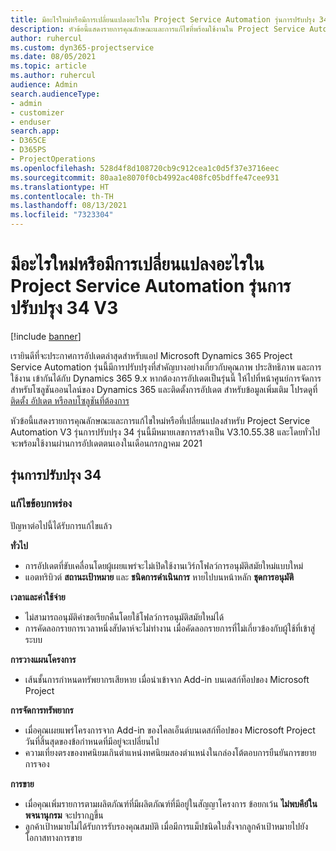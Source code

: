 ```yaml
---
title: มีอะไรใหม่หรือมีการเปลี่ยนแปลงอะไรใน Project Service Automation รุ่นการปรับปรุง 34 V3
description: หัวข้อนี้แสดงรายการคุณลักษณะและการแก้ไขที่พร้อมใช้งานใน Project Service Automation รุ่นการปรับปรุง 34 V3
author: ruhercul
ms.custom: dyn365-projectservice
ms.date: 08/05/2021
ms.topic: article
ms.author: ruhercul
audience: Admin
search.audienceType:
- admin
- customizer
- enduser
search.app:
- D365CE
- D365PS
- ProjectOperations
ms.openlocfilehash: 528d4f8d108720cb9c912cea1c0d5f37e3716eec
ms.sourcegitcommit: 80aa1e8070f0cb4992ac408fc05bdffe47cee931
ms.translationtype: HT
ms.contentlocale: th-TH
ms.lasthandoff: 08/13/2021
ms.locfileid: "7323304"
---
```

# <a name="whats-new-or-changed-in-project-service-automation-update-release-34-v3"></a>มีอะไรใหม่หรือมีการเปลี่ยนแปลงอะไรใน Project Service Automation รุ่นการปรับปรุง 34 V3

[!include [banner](../includes/psa-now-project-operations.md)]

เรายินดีที่จะประกาศการอัปเดตล่าสุดสำหรับแอป Microsoft Dynamics 365 Project Service Automation รุ่นนี้มีการปรับปรุงที่สำคัญบางอย่างเกี่ยวกับคุณภาพ ประสิทธิภาพ และการใช้งาน เข้ากันได้กับ Dynamics 365 9.x หากต้องการอัปเดตเป็นรุ่นนี้ ให้ไปที่หน้าศูนย์การจัดการสำหรับโซลูชันออนไลน์ของ Dynamics 365 และติดตั้งการอัปเดต สำหรับข้อมูลเพิ่มเติม โปรดดูที่ [ติดตั้ง อัปเดต หรือลบโซลูชันที่ต้องการ](/power-platform/admin/install-remove-preferred-solution)

หัวข้อนี้แสดงรายการคุณลักษณะและการแก้ไขใหม่หรือที่เปลี่ยนแปลงสำหรับ Project Service Automation V3 รุ่นการปรับปรุง 34 รุ่นนี้มีหมายเลขการสร้างเป็น V3.10.55.38 และโดยทั่วไปจะพร้อมใช้งานผ่านการอัปเดตตนเองในเดือนกรกฎาคม 2021

## <a name="update-release-34"></a>รุ่นการปรับปรุง 34

### <a name="bug-fixes"></a>แก้ไขข้อบกพร่อง
ปัญหาต่อไปนี้ได้รับการแก้ไขแล้ว

**ทั่วไป**

- การอัปเดตที่ขับเคลื่อนโดยผู้เผยแพร่จะไม่เปิดใช้งานเวิร์กโฟลว์การอนุมัติสมัยใหม่แบบใหม่
- แอตทริบิวต์ **สถานะเป้าหมาย** และ **ชนิดการดำเนินการ** หายไปบนหน้าหลัก **ชุดการอนุมัติ**

**เวลาและค่าใช้จ่าย**

- ไม่สามารถอนุมัติคำขอเรียกคืนโดยใช้โฟลว์การอนุมัติสมัยใหม่ได้
- การคัดลอกรายการเวลาหนึ่งสัปดาห์จะไม่ทำงาน เมื่อคัดลอกรายการที่ไม่เกี่ยวข้องกับผู้ใช้ที่เข้าสู่ระบบ

**การวางแผนโครงการ**

- เส้นชั้นการกำหนดทรัพยากรเสียหาย เมื่อนำเข้าจาก Add-in บนเดสก์ท็อปของ Microsoft Project

**การจัดการทรัพยากร**

- เมื่อคุณเผยแพร่โครงการจาก Add-in ของไคลเอ็นต์บนเดสก์ท็อปของ Microsoft Project วันที่สิ้นสุดของข้อกำหนดที่มีอยู่จะเปลี่ยนไป
- ความเที่ยงตรงของทศนิยมเกินตำแหน่งทศนิยมสองตำแหน่งในกล่องโต้ตอบการยืนยันการขยายการจอง

**การขาย**

- เมื่อคุณเพิ่มรายการตามผลิตภัณฑ์ที่มีผลิตภัณฑ์ที่มีอยู่ในสัญญาโครงการ ข้อยกเว้น **ไม่พบคีย์ในพจนานุกรม** จะปรากฏขึ้น
- ลูกค้าเป้าหมายไม่ได้รับการรับรองคุณสมบัติ เมื่อมีการแม็ปชนิดใบสั่งจากลูกค้าเป้าหมายไปยังโอกาสทางการขาย
